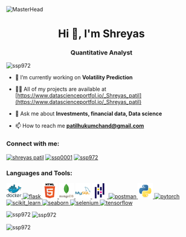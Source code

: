 ![MasterHead](https://storage.googleapis.com/gweb-cloudblog-publish/original_images/MLOps_Kloeckner_Hero_Banner_1920x946.gif)
<h1 align="center">Hi 👋, I'm Shreyas</h1>
<h3 align="center">Quantitative Analyst</h3>
<p img align="right" alt="Coding" width="400" src="https://hackernoon.imgix.net/images/yHG5sorapIgbG5ewVsx0i5lmB923-8djf3yhc.gif"    /> </p>
<p align="left"> <img src="https://komarev.com/ghpvc/?username=ssp972&label=Profile%20views&color=0e75b6&style=flat" alt="ssp972" /> </p>

- 🔭 I’m currently working on **Volatility Prediction**

- 👨‍💻 All of my projects are available at [https://www.datascienceportfol.io/_Shreyas_patil](https://www.datascienceportfol.io/_Shreyas_patil)

- 💬 Ask me about **Investments, financial data, Data science**

- 📫 How to reach me **patilhukumchand@gmail.com**

<h3 align="left">Connect with me:</h3>
<p align="left">
<a href="https://linkedin.com/in/shreyas-patil-23743114a" target="blank"><img align="center" src="https://raw.githubusercontent.com/rahuldkjain/github-profile-readme-generator/master/src/images/icons/Social/linked-in-alt.svg" alt="shreyas patil" height="30" width="40" /></a>
<a href="https://kaggle.com/ssp0001" target="blank"><img align="center" src="https://raw.githubusercontent.com/rahuldkjain/github-profile-readme-generator/master/src/images/icons/Social/kaggle.svg" alt="ssp0001" height="30" width="40" /></a>
<a href="https://www.hackerrank.com/ssp972" target="blank"><img align="center" src="https://raw.githubusercontent.com/rahuldkjain/github-profile-readme-generator/master/src/images/icons/Social/hackerrank.svg" alt="ssp972" height="30" width="40" /></a>
</p>

<h3 align="left">Languages and Tools:</h3>
<p align="left"> <a href="https://www.docker.com/" target="_blank" rel="noreferrer"> <img src="https://raw.githubusercontent.com/devicons/devicon/master/icons/docker/docker-original-wordmark.svg" alt="docker" width="40" height="40"/> </a> <a href="https://flask.palletsprojects.com/" target="_blank" rel="noreferrer"> <img src="https://www.vectorlogo.zone/logos/pocoo_flask/pocoo_flask-icon.svg" alt="flask" width="40" height="40"/> </a> <a href="https://www.w3.org/html/" target="_blank" rel="noreferrer"> <img src="https://raw.githubusercontent.com/devicons/devicon/master/icons/html5/html5-original-wordmark.svg" alt="html5" width="40" height="40"/> </a> <a href="https://www.mongodb.com/" target="_blank" rel="noreferrer"> <img src="https://raw.githubusercontent.com/devicons/devicon/master/icons/mongodb/mongodb-original-wordmark.svg" alt="mongodb" width="40" height="40"/> </a> <a href="https://www.mysql.com/" target="_blank" rel="noreferrer"> <img src="https://raw.githubusercontent.com/devicons/devicon/master/icons/mysql/mysql-original-wordmark.svg" alt="mysql" width="40" height="40"/> </a> <a href="https://pandas.pydata.org/" target="_blank" rel="noreferrer"> <img src="https://raw.githubusercontent.com/devicons/devicon/2ae2a900d2f041da66e950e4d48052658d850630/icons/pandas/pandas-original.svg" alt="pandas" width="40" height="40"/> </a> <a href="https://postman.com" target="_blank" rel="noreferrer"> <img src="https://www.vectorlogo.zone/logos/getpostman/getpostman-icon.svg" alt="postman" width="40" height="40"/> </a> <a href="https://www.python.org" target="_blank" rel="noreferrer"> <img src="https://raw.githubusercontent.com/devicons/devicon/master/icons/python/python-original.svg" alt="python" width="40" height="40"/> </a> <a href="https://pytorch.org/" target="_blank" rel="noreferrer"> <img src="https://www.vectorlogo.zone/logos/pytorch/pytorch-icon.svg" alt="pytorch" width="40" height="40"/> </a> <a href="https://scikit-learn.org/" target="_blank" rel="noreferrer"> <img src="https://upload.wikimedia.org/wikipedia/commons/0/05/Scikit_learn_logo_small.svg" alt="scikit_learn" width="40" height="40"/> </a> <a href="https://seaborn.pydata.org/" target="_blank" rel="noreferrer"> <img src="https://seaborn.pydata.org/_images/logo-mark-lightbg.svg" alt="seaborn" width="40" height="40"/> </a> <a href="https://www.selenium.dev" target="_blank" rel="noreferrer"> <img src="https://raw.githubusercontent.com/detain/svg-logos/780f25886640cef088af994181646db2f6b1a3f8/svg/selenium-logo.svg" alt="selenium" width="40" height="40"/> </a> <a href="https://www.tensorflow.org" target="_blank" rel="noreferrer"> <img src="https://www.vectorlogo.zone/logos/tensorflow/tensorflow-icon.svg" alt="tensorflow" width="40" height="40"/> </a> </p>

<p><img align="left" src="https://github-readme-stats.vercel.app/api/top-langs?username=ssp972&show_icons=true&locale=en&layout=compact" alt="ssp972" /></p>

<p>&nbsp;<img align="center" src="https://github-readme-stats.vercel.app/api?username=ssp972&show_icons=true&locale=en" alt="ssp972" /></p>

<p><img align="center" src="https://github-readme-streak-stats.herokuapp.com/?user=ssp972&" alt="ssp972" /></p>
